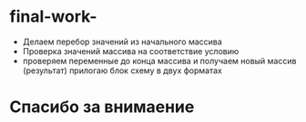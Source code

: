 # final-work-

- Делаем перебор значений из начального массива
- Проверка значений массива на соответствие условию
- проверяем переменные до конца массива и получаем новый массив (результат)
прилогаю блок схему в двух форматах 

# Спасибо за внимаение
